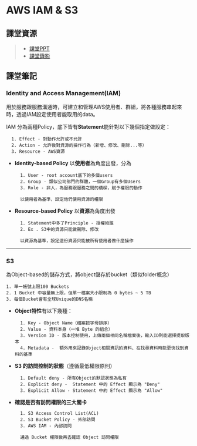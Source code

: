 
# AWS IAM & S3


## 課堂資源
> * [課堂PPT](http://isee.scu.edu.tw/mod/url/view.php?id=706975)
> * [課堂錄影](http://isee.scu.edu.tw/mod/url/view.php?id=708126)

        
## 課堂筆記
### Identity and Access Management(IAM)
用於服務跟服務溝通時，可建立和管理AWS使用者、群組，將各種服務串起來時，透過IAM設定使用者能取用的data。

IAM 分為兩種Policy，底下皆有**Statement**能針對以下幾個指定做設定：

      1. Effect - 對動作允許或不允許
      2. Action - 允許後對資源的操作行為（新增、修改、刪除...等）
      3. Resource - AWS資源
      
- **Identity-based Policy** 以**使用者**為角度出發，分為

        1. User - root account底下的多個users
        2. Group - 類似公司部門的群體，一個Group有多個Users
        3. Role - 非人，為服務跟服務之間的橋樑，賦予權限的動作

        以使用者為基準，設定他們使用資源的權限

- **Resource-based Policy** 以**資源**為角度出發

        1. Statement中多了Principle - 授權給誰
        2. Ex . S3中的資源只能做刪除、修改

        以資源為基準，設定這份資源只能被所有使用者做什麼操作

---

### S3

為Object-based的儲存方式，將object儲存於bucket（類似folder概念）

    1. 單一帳號上限100 Buckets
    2. 1 Bucket 中容量無上限，但單一檔案大小限制為 0 bytes ~ 5 TB
    3. 每個Bucket會有全球Unique的DNS名稱

- **Object特性**有以下幾種：

        1. Key - Object Name（檔案按字母排序）
        2. Value - 資料本身（一堆 Byte 的組合）
        3. Version ID - 版本控制使用，上傳兩個相同名稱檔案後，輸入ID則能選擇提取版本
        4. Metadata -  額外用來記錄Object相關資訊的資料、在找尋資料時能更快找到資料的基準

- **S3 的訪問控制的狀態**（遵循最低權限原則）

        1. Default deny - 所有Object的默認狀態為私有
        2. Explicit deny -  Statement 中的 Effect 顯示為 "Deny"
        3. Explicit Allow - Statement 中的 Effect 顯示為 "Allow"

- **確認是否有訪問權限的三大關卡** 

        1. S3 Access Control List(ACL)
        2. S3 Bucket Policy - 外部訪問
        3. AWS IAM - 內部訪問

        通過 Bucket 權限後再去確認 Object 訪問權限
